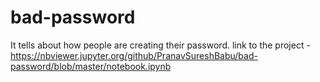 # bad-password
It tells about how people are creating their password.
link to the project - https://nbviewer.jupyter.org/github/PranavSureshBabu/bad-password/blob/master/notebook.ipynb
